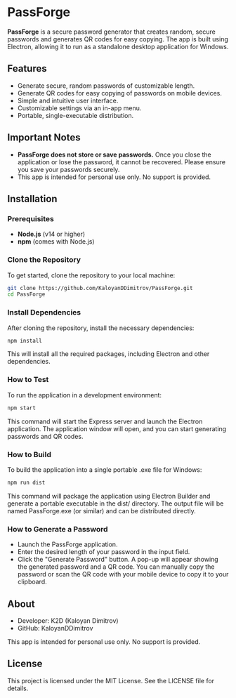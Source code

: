 # PassForge

**PassForge** is a secure password generator that creates random, secure passwords and generates QR codes for easy copying. The app is built using Electron, allowing it to run as a standalone desktop application for Windows.

## Features

- Generate secure, random passwords of customizable length.
- Generate QR codes for easy copying of passwords on mobile devices.
- Simple and intuitive user interface.
- Customizable settings via an in-app menu.
- Portable, single-executable distribution.

## Important Notes

- **PassForge does not store or save passwords.** Once you close the application or lose the password, it cannot be recovered. Please ensure you save your passwords securely.
- This app is intended for personal use only. No support is provided.

## Installation

### Prerequisites

- **Node.js** (v14 or higher)
- **npm** (comes with Node.js)

### Clone the Repository

To get started, clone the repository to your local machine:

```bash
git clone https://github.com/KaloyanDDimitrov/PassForge.git
cd PassForge
```

### Install Dependencies

After cloning the repository, install the necessary dependencies:

```bash
npm install
```

This will install all the required packages, including Electron and other dependencies.

### How to Test
To run the application in a development environment:

```bash
npm start
```

This command will start the Express server and launch the Electron application. The application window will open, and you can start generating passwords and QR codes.

### How to Build

To build the application into a single portable .exe file for Windows:

```bash
npm run dist
```

This command will package the application using Electron Builder and generate a portable executable in the dist/ directory. The output file will be named PassForge.exe (or similar) and can be distributed directly.

### How to Generate a Password

- Launch the PassForge application.
- Enter the desired length of your password in the input field.
- Click the "Generate Password" button.
A pop-up will appear showing the generated password and a QR code.
You can manually copy the password or scan the QR code with your mobile device to copy it to your clipboard.

## About
- Developer: K2D (Kaloyan Dimitrov)
- GitHub: KaloyanDDimitrov

This app is intended for personal use only. No support is provided.

## License
This project is licensed under the MIT License. See the LICENSE file for details.
